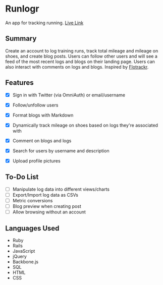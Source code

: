 # Runlogr

An app for tracking running. [Live Link][live]

[live]: http://www.runlogr.com/

## Summary

Create an account to log training runs, track total mileage and mileage on shoes, and create blog posts. Users can follow other users and will see a feed of the most recent logs and blogs on their landing page. Users can also interact with comments on logs and blogs. Inspired by [Flotrackr][flotrack].

[flotrack]: http://www.flotrack.org/page/Flotrackr

## Features

- [x] Sign in with Twitter (via OmniAuth) or email/username
- [x] Follow/unfollow users
- [x] Format blogs with Markdown
- [x] Dynamically track mileage on shoes based on logs they're associated with
- [x] Comment on blogs and logs
- [x] Search for users by username and description
- [x] Upload profile pictures


## To-Do List
- [ ] Manipulate log data into different views/charts
- [ ] Export/Import log data as CSVs
- [ ] Metric conversions
- [ ] Blog preview when creating post
- [ ] Allow browsing without an account

## Languages Used

* Ruby
* Rails
* JavaScript
* jQuery
* Backbone.js
* SQL
* HTML
* CSS

